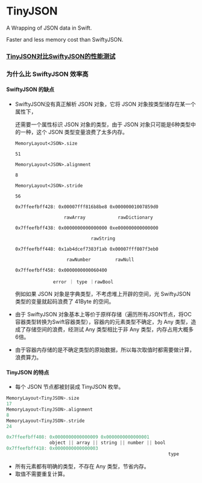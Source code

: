 # TinyJSON

A Wrapping of JSON data in Swift.

Faster and  less memory cost than SwiftyJSON.

###  [TinyJSON对比SwiftyJSON的性能测试](https://github.com/liulishuo/TinyJSONMetrics) 

### 为什么比 SwiftyJSON 效率高

####  SwiftyJSON 的缺点

- SwiftyJSON没有真正解析 JSON 对象，它将 JSON 对象按类型储存在某一个属性下，

  还需要一个属性标识 JSON 对象的类型，由于 JSON 对象只可能是6种类型中的一种，这个 JSON 类型变量浪费了太多内存。

  ```
  MemoryLayout<JSON>.size 
  
  51
  
  MemoryLayout<JSON>.alignment
  
  8
  
  MemoryLayout<JSON>.stride
  
  56
  
  0x7ffeefbff428: 0x00007fff816b8be8 0x00000001007859d0
  
                    rawArray            rawDictionary
  
  0x7ffeefbff438: 0x0000000000000000 0xe000000000000000
  
                              rawString
  
  0x7ffeefbff448: 0x1ab4dcef7383f1ab 0x00007fff807f3eb0
  
                     rawNumber         rawNull
  
  0x7ffeefbff458: 0x0000000000060400 
  
                error ｜ type ｜rawBool  
  ```

  

  例如如果 JSON 对象是字典类型，不考虑堆上开辟的空间，光 SwiftyJSON 类型的变量就起码浪费了 41Byte 的空间。

- 由于 SwiftyJSON 对象基本上等价于原样存储（遍历所有JSON节点，将OC容器类型转换为Swift容器类型），容器内的元素类型不确定，为 Any 类型，造成了存储空间的浪费，经测试 Any 类型相比于非 Any 类型，内存占用大概多6倍。

- 由于容器内存储的是不确定类型的原始数据，所以每次取值时都需要做计算，浪费算力。

  

#### TinyJSON 的特点

- 每个 JSON 节点都被封装成 TinyJSON 枚举。

```swift
MemoryLayout<TinyJSON>.size
17
MemoryLayout<TinyJSON>.alignment
8
MemoryLayout<TinyJSON>.stride
24

0x7ffeefbff408: 0x0000000000000009 0x0000000000000001
                object || array || string || number || bool
0x7ffeefbff418: 0x0000000000000003
															type
```

- 所有元素都有明确的类型，不存在 Any 类型，节省内存。
- 取值不需要重复计算。





 



